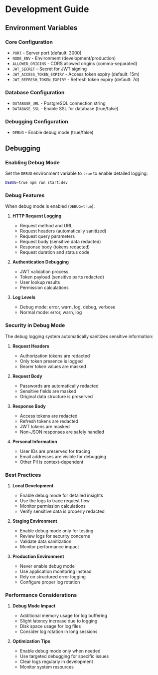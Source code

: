 # Development Guide

## Environment Variables

### Core Configuration
- `PORT` - Server port (default: 3000)
- `NODE_ENV` - Environment (development/production)
- `ALLOWED_ORIGINS` - CORS allowed origins (comma-separated)
- `JWT_SECRET` - Secret for JWT signing
- `JWT_ACCESS_TOKEN_EXPIRY` - Access token expiry (default: 15m)
- `JWT_REFRESH_TOKEN_EXPIRY` - Refresh token expiry (default: 7d)

### Database Configuration
- `DATABASE_URL` - PostgreSQL connection string
- `DATABASE_SSL` - Enable SSL for database (true/false)

### Debugging Configuration
- `DEBUG` - Enable debug mode (true/false)

## Debugging

### Enabling Debug Mode

Set the `DEBUG` environment variable to `true` to enable detailed logging:

```bash
DEBUG=true npm run start:dev
```

### Debug Features

When debug mode is enabled (`DEBUG=true`):

1. **HTTP Request Logging**
   - Request method and URL
   - Request headers (automatically sanitized)
   - Request query parameters
   - Request body (sensitive data redacted)
   - Response body (tokens redacted)
   - Request duration and status code

2. **Authentication Debugging**
   - JWT validation process
   - Token payload (sensitive parts redacted)
   - User lookup results
   - Permission calculations

3. **Log Levels**
   - Debug mode: error, warn, log, debug, verbose
   - Normal mode: error, warn, log

### Security in Debug Mode

The debug logging system automatically sanitizes sensitive information:

1. **Request Headers**
   - Authorization tokens are redacted
   - Only token presence is logged
   - Bearer token values are masked

2. **Request Body**
   - Passwords are automatically redacted
   - Sensitive fields are masked
   - Original data structure is preserved

3. **Response Body**
   - Access tokens are redacted
   - Refresh tokens are redacted
   - JWT tokens are masked
   - Non-JSON responses are safely handled

4. **Personal Information**
   - User IDs are preserved for tracing
   - Email addresses are visible for debugging
   - Other PII is context-dependent

### Best Practices

1. **Local Development**
   - Enable debug mode for detailed insights
   - Use the logs to trace request flow
   - Monitor permission calculations
   - Verify sensitive data is properly redacted

2. **Staging Environment**
   - Enable debug mode only for testing
   - Review logs for security concerns
   - Validate data sanitization
   - Monitor performance impact

3. **Production Environment**
   - Never enable debug mode
   - Use application monitoring instead
   - Rely on structured error logging
   - Configure proper log rotation

### Performance Considerations

1. **Debug Mode Impact**
   - Additional memory usage for log buffering
   - Slight latency increase due to logging
   - Disk space usage for log files
   - Consider log rotation in long sessions

2. **Optimization Tips**
   - Enable debug mode only when needed
   - Use targeted debugging for specific issues
   - Clear logs regularly in development
   - Monitor system resources